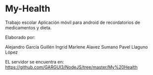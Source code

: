 # My-Health
Trabajo escolar
Aplicación móvil para android de recordatorios de medicamentos y dieta.

Elaborado por: 

Alejandro García Guillén
Ingrid Marlene Alavez Sumano
Pavel Llaguno López

EL servidor se encuentra en:
https://github.com/GARGUI3/NodeJS/tree/master/My%20Health
